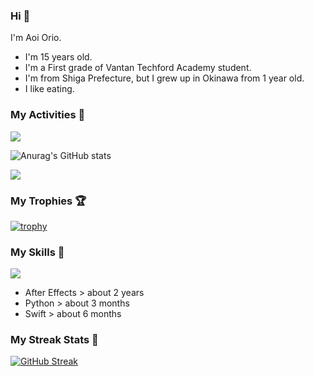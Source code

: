 ### Hi 🍳
I'm Aoi Orio.
- I'm 15 years old.
- I'm a First grade of Vantan Techford Academy student.
- I'm from Shiga Prefecture, but I grew up in Okinawa from 1 year old.
- I like eating.
<!--
**aoiorio/aoiorio** is a ✨ _special_ ✨ repository because its `README.md` (this file) appears on your GitHub profile.

Here are some ideas to get you started:

- 🔭 I’m currently working on study everything...
- 🌱 I’m currently learning Flutter...
- 👯 I’m looking to collaborate on someone and everybody...
- 🤔  I eat sweet potato every after noon...
- 💬 Ask me about video edit ...
- 📫 How to reach me: I just talking about yogurt...
- 😄 Pronoun: please call me Aoi and my English name is Atom....
- 🫥 Favorite singer is Justin bieber and Lis Nas X....
- 🍔 I like to eat sandwiches for lunch.
- 🌈 I'm so hungry.
- 🍩 My favorite food is 🍿, 🍞, 🍠, 🥞, 🍕

- ⚡ Fun fact: power...
-->
<!-- - [![trophy](https://github-profile-trophy.vercel.app/?username=aoiorio=dark)](https://github.com/ryo-ma/github-profile-trophy)  -->

### My Activities 🫠
![](http://github-profile-summary-cards.vercel.app/api/cards/profile-details?username=aoiorio&theme=zenburn)


![Anurag's GitHub stats](https://github-readme-stats.vercel.app/api?username=aoiorio&show_icons=true&theme=dracula)

![](http://github-profile-summary-cards.vercel.app/api/cards/most-commit-language?username=aoiorio&theme=zenburn)

### My Trophies 🏆
[![trophy](https://github-profile-trophy.vercel.app/?username=aoiorio&theme=onedark)](https://github.com/ryo-ma/github-profile-trophy)

### My Skills 🔫


<a href="https://skillicons.dev">
  <img src="https://skillicons.dev/icons?i=ae,py,swift" />
</a>


- After Effects > about 2 years
- Python > about 3 months
- Swift > about 6 months

### My Streak Stats 🦄
[![GitHub Streak](http://github-readme-streak-stats.herokuapp.com?user=aoiorio&theme=dracula)](https://git.io/streak-stats)
